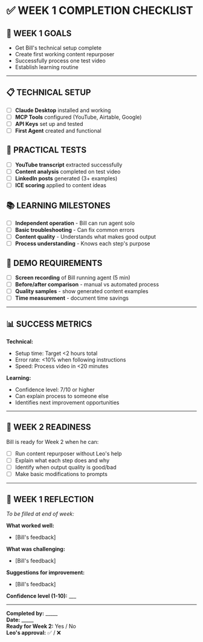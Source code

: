 # ✅ WEEK 1 COMPLETION CHECKLIST

## 🎯 WEEK 1 GOALS
- Get Bill's technical setup complete
- Create first working content repurposer
- Successfully process one test video
- Establish learning routine

---

## 📋 TECHNICAL SETUP
- [ ] **Claude Desktop** installed and working
- [ ] **MCP Tools** configured (YouTube, Airtable, Google)
- [ ] **API Keys** set up and tested
- [ ] **First Agent** created and functional

## 🧪 PRACTICAL TESTS
- [ ] **YouTube transcript** extracted successfully
- [ ] **Content analysis** completed on test video
- [ ] **LinkedIn posts** generated (3+ examples)
- [ ] **ICE scoring** applied to content ideas

## 📚 LEARNING MILESTONES
- [ ] **Independent operation** - Bill can run agent solo
- [ ] **Basic troubleshooting** - Can fix common errors
- [ ] **Content quality** - Understands what makes good output
- [ ] **Process understanding** - Knows each step's purpose

## 🎥 DEMO REQUIREMENTS
- [ ] **Screen recording** of Bill running agent (5 min)
- [ ] **Before/after comparison** - manual vs automated process
- [ ] **Quality samples** - show generated content examples
- [ ] **Time measurement** - document time savings

---

## 📊 SUCCESS METRICS
**Technical:**
- Setup time: Target <2 hours total
- Error rate: <10% when following instructions
- Speed: Process video in <20 minutes

**Learning:**
- Confidence level: 7/10 or higher
- Can explain process to someone else
- Identifies next improvement opportunities

---

## 🚀 WEEK 2 READINESS
Bill is ready for Week 2 when he can:
- [ ] Run content repurposer without Leo's help
- [ ] Explain what each step does and why
- [ ] Identify when output quality is good/bad
- [ ] Make basic modifications to prompts

---

## 📝 WEEK 1 REFLECTION
*To be filled at end of week:*

**What worked well:**
- [Bill's feedback]

**What was challenging:**
- [Bill's feedback]

**Suggestions for improvement:**
- [Bill's feedback]

**Confidence level (1-10):** ___

---

**Completed by:** _____  
**Date:** _____  
**Ready for Week 2:** Yes / No  
**Leo's approval:** ✅ / ❌